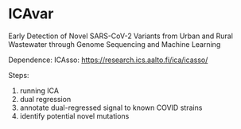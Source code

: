 # ICAvar
Early Detection of Novel SARS-CoV-2 Variants from Urban and Rural Wastewater through Genome Sequencing and Machine Learning

Dependence: 
ICAsso: https://research.ics.aalto.fi/ica/icasso/

Steps:
1. running ICA
2. dual regression
3. annotate dual-regressed signal to known COVID strains
4. identify potential novel mutations
